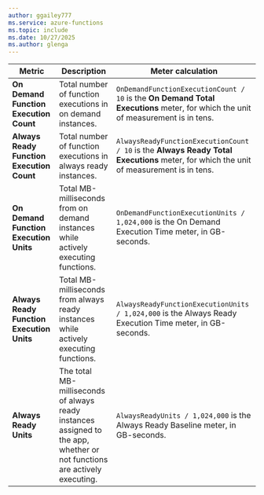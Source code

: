 ```yaml
---
author: ggailey777
ms.service: azure-functions
ms.topic: include
ms.date: 10/27/2025
ms.author: glenga
---
```


| Metric | Description | Meter calculation |
| ------ | ---------- | ----------------- |
| **On Demand Function Execution Count**    | Total number of function executions in on demand instances.  | `OnDemandFunctionExecutionCount / 10` is the **On Demand Total Executions** meter, for which the unit of measurement is in tens.  |
| **Always Ready Function Execution Count** | Total number of function executions in always ready instances. | `AlwaysReadyFunctionExecutionCount / 10` is the **Always Ready Total Executions** meter, for which the unit of measurement is in tens. |
| **On Demand Function Execution Units**  | Total MB-milliseconds from on demand instances while actively executing functions. | `OnDemandFunctionExecutionUnits / 1,024,000` is the On Demand Execution Time meter, in GB-seconds. |
| **Always Ready Function Execution Units** | Total MB-milliseconds from always ready instances while actively executing functions. | `AlwaysReadyFunctionExecutionUnits / 1,024,000` is the Always Ready Execution Time meter, in GB-seconds. |
| **Always Ready Units** | The total MB-milliseconds of always ready instances assigned to the app, whether or not functions are actively executing. | `AlwaysReadyUnits / 1,024,000` is the Always Ready Baseline meter, in GB-seconds. |